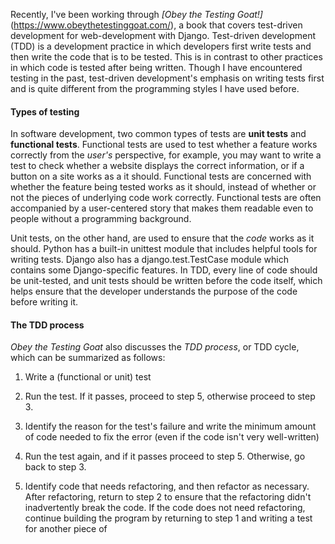 <!--
.. title: Test-Driven Development
.. slug: test-driven-development
.. date: 2020-02-11 12:52:12 UTC+01:00
.. tags: 
.. category: 
.. link: 
.. description: 
.. type: text
-->

Recently, I've been working through *[Obey the Testing Goat!]*(https://www.obeythetestinggoat.com/), 
a book that covers test-driven development for web-development with Django. 
Test-driven development (TDD) is a development practice in which developers first write tests and then 
write the code that is to be tested. This is in contrast to other practices in which code is tested after being written. 
Though I have encountered testing in the past, test-driven development's emphasis 
on writing tests first and is quite different from the programming styles I have used before.

#### Types of testing 
In software development, two common types of tests are **unit tests** and **functional tests**. 
Functional tests are used to test whether a feature works correctly from the *user's* perspective, 
for example, you may want to write a test to check whether a website displays the correct information, or if a button on a site
works as a it should. Functional tests are concerned with whether the feature being tested
works as it should, instead of whether or not the pieces of underlying code work correctly. Functional tests are often accompanied by a user-centered story that 
makes them readable even to people without a programming background. 

Unit tests, on the other hand, are used to ensure that the *code* works as it should. 
Python has a built-in unittest module that includes helpful tools for writing tests. Django 
also has a django.test.TestCase module which contains some Django-specific features. In TDD,
every line of code should be unit-tested, and unit tests should be written before the code itself, which helps ensure that the developer
understands the purpose of the code before writing it. 

#### The TDD process 

*Obey the Testing Goat* also discusses the *TDD process*, or TDD cycle, which can be summarized as follows:

1. Write a (functional or unit) test 

2. Run the test. If it passes, proceed to step 5, otherwise proceed to step 3.  

3. Identify the reason for the test's failure and write the minimum amount of code needed to fix the error (even if 
the code isn't very well-written)

4. Run the test again, and if it passes proceed to step 5. Otherwise, go back to step 3.

5. Identify code that needs refactoring, and then refactor as necessary. After refactoring,
return to step 2 to ensure that the refactoring didn't inadvertently break the code. If the code does not need refactoring, continue
building the program by returning to step 1 and writing a test for another
piece of 

